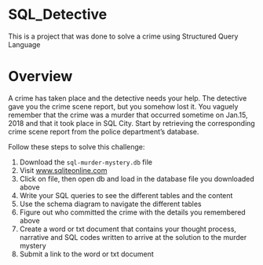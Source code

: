 # SQL_Detective
This is a project that was done to solve a crime using Structured Query Language
# Overview
A crime has taken place and the detective needs your help. The detective gave you the crime scene report, but you somehow lost it. You vaguely remember that the crime was a murder that occurred sometime on Jan.15, 2018 and that it took place in SQL City. Start by retrieving the corresponding crime scene report from the police department’s database. 

Follow these steps to solve this challenge: 

1. Download the `sql-murder-mystery.db` file
2. Visit www.sqliteonline.com 
3. Click on file, then open db and load in the database file you downloaded above 
4. Write your SQL queries to see the different tables and the content 
5. Use the schema diagram to navigate the different tables
6. Figure out who committed the crime with the details you remembered above
7. Create a word or txt document that contains your thought process, narrative and SQL codes written to arrive at the solution to the murder mystery
8. Submit a link to the word or txt document

